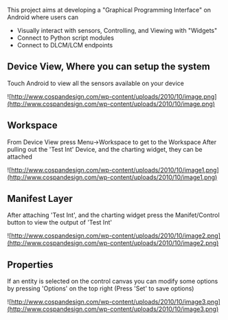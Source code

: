 This project aims at developing a "Graphical Programming Interface" on Android where users can
  * Visually interact with sensors, Controlling, and Viewing with "Widgets"
  * Connect to Python script modules
  * Connect to DLCM/LCM endpoints


## Device View, Where you can setup the system ##
Touch Android to view all the sensors available on your device

![http://www.cospandesign.com/wp-content/uploads/2010/10/image.png](http://www.cospandesign.com/wp-content/uploads/2010/10/image.png)

## Workspace ##
From Device View press Menu->Workspace to get to the Workspace
After pulling out the 'Test Int' Device, and the charting widget, they can be attached

![http://www.cospandesign.com/wp-content/uploads/2010/10/image1.png](http://www.cospandesign.com/wp-content/uploads/2010/10/image1.png)

## Manifest Layer ##
After attaching 'Test Int', and the charting widget press the Manifet/Control button to view the output of 'Test Int'

![http://www.cospandesign.com/wp-content/uploads/2010/10/image2.png](http://www.cospandesign.com/wp-content/uploads/2010/10/image2.png)

## Properties ##
If an entity is selected on the control canvas you can modify some options by pressing 'Options' on the top right (Press 'Set' to save options)

![http://www.cospandesign.com/wp-content/uploads/2010/10/image3.png](http://www.cospandesign.com/wp-content/uploads/2010/10/image3.png)


